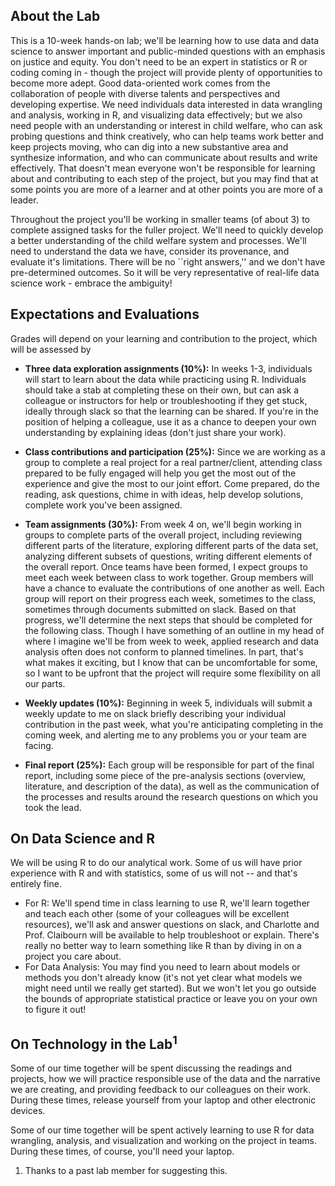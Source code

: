 ## About the Lab

This is a 10-week hands-on lab; we'll be learning how to use data and data science to answer important and public-minded questions with an emphasis on justice and equity. You don't need to be an expert in statistics or R or coding coming in - though the project will provide plenty of opportunities to become more adept. Good data-oriented work comes from the collaboration of people with diverse talents and perspectives and developing expertise. We need individuals data interested in data wrangling and analysis, working in R,  and visualizing data effectively; but we also need people with an understanding or interest in child welfare, who can ask probing questions and think creatively, who can help teams work better and keep projects moving, who can dig into a new substantive area and synthesize information, and who can communicate about results and write effectively. That doesn't mean everyone won't be responsible for learning about and contributing to each step of the project, but you may find that at some points you are more of a learner and at other points you are more of a leader.

Throughout the project you'll be working in smaller teams (of about 3) to complete assigned tasks for the fuller project. We'll need to quickly develop a better understanding of the child welfare system and processes. We'll need to understand the data we have, consider its provenance, and evaluate it's limitations. There will be no ``right answers,'' and we don't have pre-determined outcomes. So it will be very representative of real-life data science work - embrace the ambiguity!

## Expectations and Evaluations
Grades will depend on your learning and contribution to the project, which will be assessed by

* **Three data exploration assignments (10%):** In weeks 1-3, individuals will start to learn about the data while practicing using R. Individuals should take a stab at completing these on their own, but can ask a colleague or instructors for help or troubleshooting if they get stuck, ideally through slack so that the learning can be shared. If you're in the position of helping a colleague, use it as a chance to deepen your own understanding by explaining ideas (don't just share your work).

* **Class contributions and participation (25%):** Since we are working as a group to complete a real project for a real partner/client, attending class prepared to be fully engaged will help you get the most out of the experience and give the most to our joint effort.  Come prepared, do the reading, ask questions, chime in with ideas, help develop solutions, complete work you've been assigned. 

* **Team assignments (30%):** From week 4 on, we'll begin working in groups to complete parts of the overall project, including reviewing different parts of the literature, exploring different parts of the data set, analyzing different subsets of questions, writing different elements of the overall report. Once teams have been formed, I expect groups to meet each week between class to work together. Group members will have a chance to evaluate the contributions of one another as well.  Each group will report on their progress each week, sometimes to the class, sometimes through documents submitted on slack. Based on that progress, we'll determine the next steps that should be completed for the following class. Though I have something of an outline in my head of where I imagine we'll be from week to week, applied research and data analysis often does not conform to planned timelines. In part, that's what makes it exciting, but I know that can be uncomfortable for some, so I want to be upfront that the project will require some flexibility on all our parts.

* **Weekly updates (10%):** Beginning in week 5, individuals will submit a weekly update to me on slack briefly describing your individual contribution in the past week, what you're anticipating completing in the coming week, and alerting me to any problems you or your team are facing.

* **Final report (25%):** Each group will be responsible for part of the final report, including some piece of the pre-analysis sections (overview, literature, and description of the data), as well as the communication of the processes and results around the research questions on which you took the lead.

## On Data Science and R

We will be using R to do our analytical work. Some of us will have prior experience with R and with statistics, some of us will not -- and that's entirely fine. 

* For R: We'll spend time in class learning to use R, we'll learn together and teach each other (some of your colleagues will be excellent resources), we'll ask and answer questions on slack, and Charlotte and Prof. Claibourn will be available to help troubleshoot or explain. There's really no better way to learn something like R than by diving in on a project you care about.
* For Data Analysis: You may find you need to learn about models or methods you don't already know (it's not yet clear what models we might need until we really get started). But we won't let you go outside the bounds of appropriate statistical practice or leave you on your own to figure it out! 

## On Technology in the Lab<sup>1</sup>

Some of our time together will be spent discussing the readings and projects, how we will practice responsible use of the data and the narrative we are creating, and providing feedback to our colleagues on their work. During these times, release yourself from your laptop and other electronic devices. 

Some of our time together will be spent actively learning to use R for data wrangling, analysis, and visualization and working on the project in teams. During these times, of course, you'll need your laptop. 

1. Thanks to a past lab member for suggesting this.
